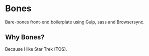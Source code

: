 # Bones

Bare-bones front-end boilerplate using Gulp, sass and Browsersync.

## Why Bones?

Because I like Star Trek (TOS).
